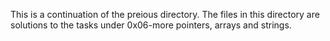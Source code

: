 This is a continuation of the preious directory. The files in this directory are solutions to the tasks under 0x06-more pointers, arrays and strings.
